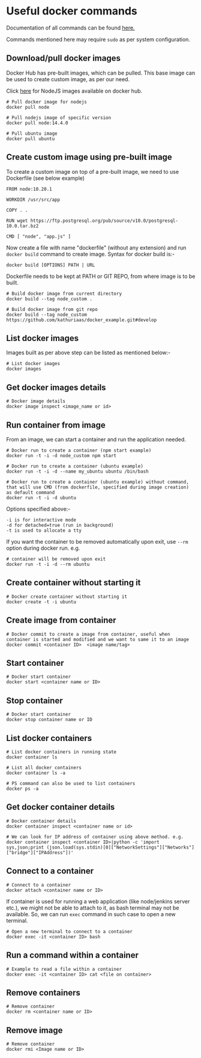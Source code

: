 # Useful docker commands

Documentation of all commands can be found [here.](https://docs.docker.com/engine/reference/run/)

Commands mentioned here may require `sudo` as per system configuration.

## Download/pull docker images

Docker Hub has pre-built images, which can be pulled. This base image can be used to create custom image, as per our need.

Click [here](https://hub.docker.com/_/node) for NodeJS images available on docker hub.

```shell
# Pull docker image for nodejs
docker pull node

# Pull nodejs image of specific version
docker pull node:14.4.0

# Pull ubuntu image
docker pull ubuntu
```

## Create custom image using pre-built image

To create a custom image on top of a pre-built image, we need to use Dockerfile (see below example)

```docker
FROM node:10.20.1

WORKDIR /usr/src/app

COPY . .

RUN wget https://ftp.postgresql.org/pub/source/v10.0/postgresql-10.0.tar.bz2

CMD [ "node", "app.js" ]
```

Now create a file with name "dockerfile" (without any extension) and run `docker build` command to create image. Syntax for docker build is:-

```shell
docker build [OPTIONS] PATH | URL
```

Dockerfile needs to be kept at PATH or GIT REPO, from where image is to be built.

```shell
# Build docker image from current directory
docker build --tag node_custom .

# Build docker image from git repo
docker build --tag node_custom https://github.com/kathuriaas/docker_example.git#develop
```

## List docker images

Images built as per above step can be listed as mentioned below:-

```shell
# List docker images
docker images
```

## Get docker images details

```shell
# Docker image details
docker image inspect <image_name or id>
```

## Run container from image

From an image, we can start a container and run the application needed.

```shell
# Docker run to create a container (npm start example)
docker run -t -i -d node_custom npm start

# Docker run to create a container (ubuntu example)
docker run -t -i -d --name my_ubuntu ubuntu /bin/bash

# Docker run to create a container (ubuntu example) without command, that will use CMD (from dockerfile, specified during image creation) as default command
docker run -t -i -d ubuntu
```

Options specified above:-

```comment
-i is for interactive mode
-d for detached=true (run in background)
-t is used to allocate a tty
```

If you want the container to be removed automatically upon exit, use `--rm` option during docker run. e.g.

```shell
# container will be removed upon exit
docker run -t -i -d --rm ubuntu
```

## Create container without starting it

```shell
# Docker create container without starting it
docker create -t -i ubuntu
```

## Create image from container

```shell
# Docker commit to create a image from container, useful when container is started and modified and we want to same it to an image
docker commit <container ID>  <image name/tag>
```

## Start container

```shell
# Docker start container
docker start <container name or ID>
```

## Stop container

```shell
# Docker start container
docker stop container name or ID
```

## List docker containers

```shell
# List docker containers in running state
docker container ls

# List all docker containers
docker container ls -a

# PS command can also be used to list containers
docker ps -a
```

## Get docker container details

```shell
# Docker container details
docker container inspect <container name or id>

# We can look for IP address of container using above method. e.g.
docker container inspect <container ID>|python -c 'import sys,json;print (json.load(sys.stdin)[0]["NetworkSettings"]["Networks"]["bridge"]["IPAddress"])'
```

## Connect to a container

```shell
# Connect to a container
docker attach <container name or ID>
```

If container is used for running a web application (like node/jenkins server etc.), we might not be able to attach to it, as bash terminal may not be available. So, we can run `exec` command in such case to open a new terminal.

```shell
# Open a new terminal to connect to a container
docker exec -it <container ID> bash
```

## Run a command within a container

```shell
# Example to read a file within a container
docker exec -it <container ID> cat <file on container>
```

## Remove containers

```shell
# Remove container
docker rm <container name or ID>
```

## Remove image

```shell
# Remove container
docker rmi <Image name or ID>
```
